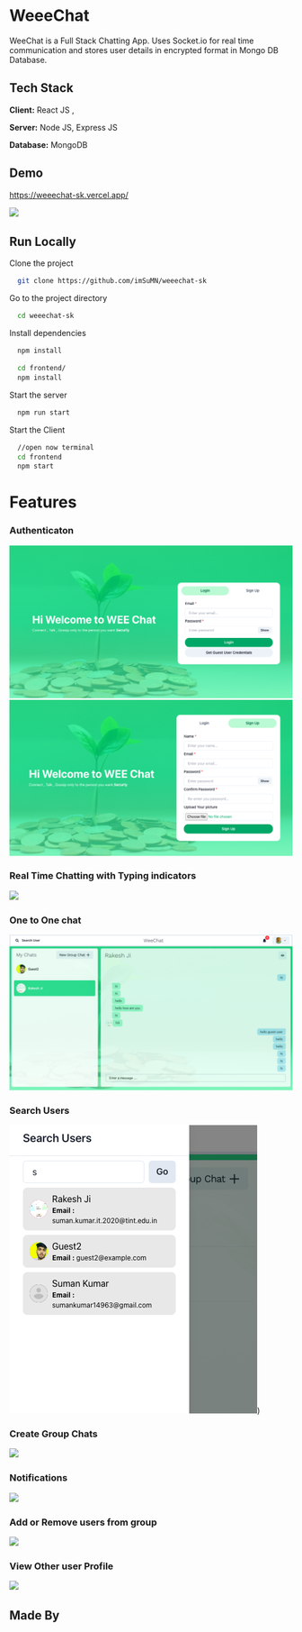 # WeeeChat

WeeChat is a Full Stack Chatting App.
Uses Socket.io for real time communication and stores user details in encrypted format in Mongo DB Database.

## Tech Stack

**Client:** React JS ,

**Server:** Node JS, Express JS

**Database:** MongoDB

## Demo

https://weeechat-sk.vercel.app/

![](<[https://github.com/imSuMN/weeechat-sk/screenshots/chatpage.png](https://github.com/imSuMN/weeechat-sk/blob/master/screenshots/chatpage.png)>)

## Run Locally

Clone the project

```bash
  git clone https://github.com/imSuMN/weeechat-sk
```

Go to the project directory

```bash
  cd weeechat-sk
```

Install dependencies

```bash
  npm install
```

```bash
  cd frontend/
  npm install
```

Start the server

```bash
  npm run start
```

Start the Client

```bash
  //open now terminal
  cd frontend
  npm start
```

# Features

### Authenticaton

![](https://github.com/imSuMN/weeechat-sk/blob/master/screenshots/login.png)
![](https://github.com/imSuMN/weeechat-sk/blob/master/screenshots/signup.png)

### Real Time Chatting with Typing indicators

![](https://github.com/piyush-eon/mern-chat-app/blob/master/screenshots/real-time.PNG)

### One to One chat

![](https://github.com/imSuMN/weeechat-sk/blob/master/screenshots/chatpage.png)

### Search Users

![](https://github.com/imSuMN/weeechat-sk/blob/master/screenshots/searchuser.png))

### Create Group Chats

![](https://github.com/piyush-eon/mern-chat-app/blob/master/screenshots/new%20grp.PNG)

### Notifications

![](https://github.com/piyush-eon/mern-chat-app/blob/master/screenshots/group%20%2B%20notif.PNG)

### Add or Remove users from group

![](https://github.com/piyush-eon/mern-chat-app/blob/master/screenshots/add%20rem.PNG)

### View Other user Profile

![](https://github.com/piyush-eon/mern-chat-app/blob/master/screenshots/profile.PNG)

## Made By
